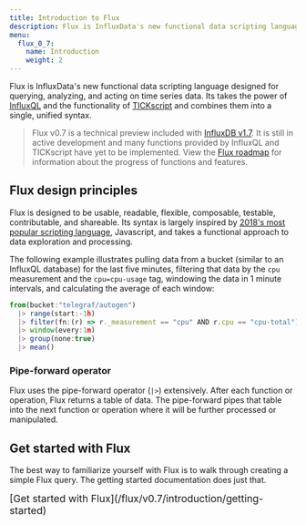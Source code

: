 ```yaml
---
title: Introduction to Flux
description: Flux is InfluxData's new functional data scripting language designed for querying, analyzing, and acting on time series data.
menu:
  flux_0_7:
    name: Introduction
    weight: 2
---
```


Flux is InfluxData's new functional data scripting language designed for querying, analyzing, and acting on time series data.
Its takes the power of [InfluxQL](/influxdb/latest/query_language/spec/) and the functionality of [TICKscript](https://docs.influxdata.com/kapacitor/v1.5/tick/introduction/) and combines them into a single, unified syntax.

> Flux v0.7 is a technical preview included with [InfluxDB v1.7](/influxdb/v1.7).
> It is still in active development and many functions provided by InfluxQL and TICKscript
> have yet to be implemented. View the [Flux roadmap](#) for information about the progress
> of functions and features.

## Flux design principles
Flux is designed to be usable, readable, flexible, composable, testable, contributable, and shareable.
Its syntax is largely inspired by [2018's most popular scripting language](https://insights.stackoverflow.com/survey/2018#technology),
Javascript, and takes a functional approach to data exploration and processing.

The following example illustrates pulling data from a bucket (similar to an InfluxQL database) for the last five minutes,
filtering that data by the `cpu` measurement and the `cpu=cpu-usage` tag, windowing the data in 1 minute intervals,
and calculating the average of each window:

```js
from(bucket:"telegraf/autogen")
  |> range(start:-1h)
  |> filter(fn:(r) => r._measurement == "cpu" AND r.cpu == "cpu-total")
  |> window(every:1m)
  |> group(none:true)
  |> mean()
```

### Pipe-forward operator
Flux uses the pipe-forward operator (`|>`) extensively. After each function or operation,
Flux returns a table of data. The pipe-forward pipes that table into the next
function or operation where it will be further processed or manipulated.

## Get started with Flux
The best way to familiarize yourself with Flux is to walk through creating a simple Flux query.
The getting started documentation does just that.

<span style="font-size:1.25em">
  [Get started with Flux](/flux/v0.7/introduction/getting-started)
</span>
